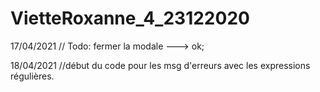 # VietteRoxanne_4_23122020

17/04/2021
// Todo: fermer la modale ---> ok;

18/04/2021
//début du code pour les msg d'erreurs avec les expressions régulières.
